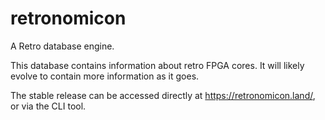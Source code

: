 # retronomicon
A Retro database engine.

This database contains information about retro FPGA cores.
It will likely evolve to contain more information as it goes.

The stable release can be accessed directly at https://retronomicon.land/, or via the CLI tool.
